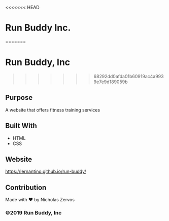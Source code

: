 <<<<<<< HEAD
# Run Buddy Inc.
=======
# Run Buddy, Inc
>>>>>>> 68292dd0afda01b60919ac4a9939e7e9d189059b

## Purpose
A website that offers fitness training services

## Built With
* HTML
* CSS

## Website
https://lernantino.github.io/run-buddy/

## Contribution
Made with ❤️ by Nicholas Zervos

###  ©️2019 Run Buddy, Inc
